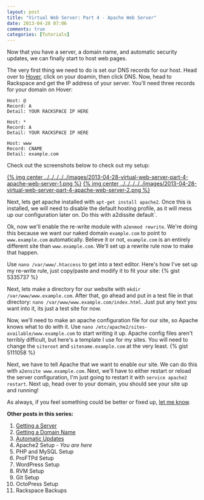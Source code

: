 ```yaml
---
layout: post
title: "Virtual Web Server: Part 4 - Apache Web Server"
date: 2013-04-28 07:06
comments: true
categories: [Tutorials]
---
```


Now that you have a server, a domain name, and automatic security updates, we can finally start to host web pages.

The very first thing we need to do is set our DNS records for our host. Head over to [Hover](https://www.hover.com), click on your doamin, then click DNS. Now, head to Rackspace and get the IP address of your server. You'll need three records for your domain on Hover:

```
Host: @
Record: A
Detail: YOUR RACKSPACE IP HERE

Host: *
Record: A
Detail: YOUR RACKSPACE IP HERE

Host: www
Record: CNAME
Detail: example.com
```

Check out the screenshots below to check out my setup:

[{% img center ../../../../../images/2013-04-28-virtual-web-server-part-4-apache-web-server-1.png %}](../../../../../images/2013-04-28-virtual-web-server-part-4-apache-web-server-1-full.png)
[{% img center ../../../../../images/2013-04-28-virtual-web-server-part-4-apache-web-server-2.png %}](../../../../../images/2013-04-28-virtual-web-server-part-4-apache-web-server-2-full.png)

Next, lets get apache installed with `apt-get install apache2`. Once this is installed, we will need to disable the default hosting profile, as it will mess up our configuration later on. Do this with a2dissite default`.

Ok, now we'll enable the re-write module with `a2enmod rewrite`. We're doing this because we want our naked domain `example.com` to point to `www.example.com` automatically. Believe it or not, `example.com` is an entirely different site than `www.example.com`. We'll set up a rewrite rule now to make that happen.

Use `nano /var/www/.htaccess` to get into a text editor. Here's how I've set up my re-write rule, just copy/paste and modify it to fit your site:
{% gist 5335737 %}

Next, lets make a directory for our website with `mkdir /var/www/www.example.com`. After that, go ahead and put in a test file in that directory: `nano /var/www/www.example.com/index.html`. Just put any text you want into it, its just a test site for now.

Now, we'll need to make an apache configuration file for our site, so Apache knows what to do with it. Use `nano /etc/apache2/sites-available/www.example.com` to start writing it up. Apache config files aren't terribly difficult, but here's a template I use for my sites. You will need to change the `siteroot` and `sitename.example.com` at the very least.
{% gist 5111058 %}

Next, we have to tell Apache that we want to enable our site. We can do this with `a2ensite www.example.com`. Next, we'll have to either restart or reload the server configuration, I'm just going to restart it with `service apache2 restart`. Next up, head over to your domain, you should see your site up and running!

As always, if you feel something could be better or fixed up, [let me know](https://github.com/samurailink3/samurailink3.github.com/issues/).

**Other posts in this series:**

1. [Getting a Server](http://samurailink3.com/blog/2013/04/23/virtual-web-server-part-1-rackspace/)
2. [Getting a Domain Name](http://samurailink3.com/blog/2013/04/23/virtual-web-server-part-2-hover/)
3. [Automatic Updates](http://samurailink3.com/blog/2013/04/23/virtual-web-server-part-3-automatic-updates-in-debian/)
4. Apache2 Setup _- You are here_
5. PHP and MySQL Setup
6. ProFTPd Setup
7. WordPress Setup
8. RVM Setup
9. Git Setup
10. OctoPress Setup
11. Rackspace Backups
